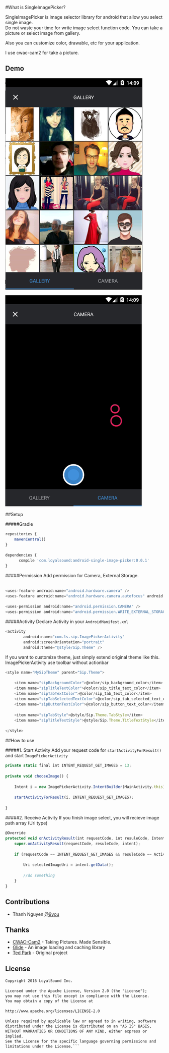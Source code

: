 #What is SingleImagePicker?

SingleImagePicker is image selector library for android that allow you select single image.<br />
Do not waste your time for write image select function code. You can take a picture or select image from gallery.<br />

Also you can customize color, drawable, etc for your application.

I use cwac-cam2 for take a picture.

## Demo
![Screenshot](images/image1.png) 

![Screenshot](images/image2.png)       

##Setup

#####Gradle
```javascript
repositories {
    mavenCentral()
}

dependencies {
      compile 'com.loyalsound:android-single-image-picker:0.0.1'
}
```

#####Permission
Add permission for Camera, External Storage.

```javascript

<uses-feature android:name="android.hardware.camera" />
<uses-feature android:name="android.hardware.camera.autofocus" android:required="false" />

<uses-permission android:name="android.permission.CAMERA" />
<uses-permission android:name="android.permission.WRITE_EXTERNAL_STORAGE" />

```

#####Activity
Declare Activity in your `AndroidManifest.xml`

```javascript
<activity
        android:name="com.ls.sip.ImagePickerActivity"
        android:screenOrientation="portrait"
        android:theme="@style/Sip.Theme" />
```

If you want to customize theme, just simply extend original theme like this.
ImagePickerActivity use toolbar without actionbar
```javascript
<style name="MySipTheme" parent="Sip.Theme">
    
    <item name="sipBackgroundColor">@color/sip_background_color</item>
    <item name="sipTitleTextColor">@color/sip_title_text_color</item>
    <item name="sipTabTextColor">@color/sip_tab_text_color</item>
    <item name="sipTabSelectedTextColor">@color/sip_tab_selected_text_color</item>
    <item name="sipButtonTextColor">@color/sip_button_text_color</item>

    <item name="sipTabStyle">@style/Sip.Theme.TabStyle</item>
    <item name="sipTitleTextStyle">@style/Sip.Theme.TitleTextStyle</item>

</style>
```





##How to use

#####1. Start Activity
Add your request code for `startActivityForResult()` and start `ImagePickerActivity`

```javascript
private static final int INTENT_REQUEST_GET_IMAGES = 13;

private void chooseImage() {

    Intent i = new ImagePickerActivity.IntentBuilder(MainActivity.this).build();
    
    startActivityForResult(i, INTENT_REQUEST_GET_IMAGES);

}
```


#####2. Receive Activity
If you finish image select, you will recieve image path array (Uri type)
```javascript
@Override
protected void onActivityResult(int requestCode, int resuleCode, Intent intent) {
    super.onActivityResult(requestCode, resuleCode, intent);

    if (requestCode == INTENT_REQUEST_GET_IMAGES && resuleCode == Activity.RESULT_OK ) {

        Uri selectedImageUri = intent.getData();

        //do something
    }
}
```

## Contributions
* Thanh Nguyen [@9you](https://github.com/9you)

## Thanks
* [CWAC-Cam2](https://github.com/commonsguy/cwac-cam2) - Taking Pictures. Made Sensible.
* [Glide](https://github.com/bumptech/glide) - An image loading and caching library
* [Ted Park](https://github.com/ParkSangGwon/TedPicker) - Original project

## License 
```
Copyright 2016 LoyalSound Inc.

Licensed under the Apache License, Version 2.0 (the "License");
you may not use this file except in compliance with the License.
You may obtain a copy of the License at

http://www.apache.org/licenses/LICENSE-2.0

Unless required by applicable law or agreed to in writing, software
distributed under the License is distributed on an "AS IS" BASIS,
WITHOUT WARRANTIES OR CONDITIONS OF ANY KIND, either express or implied.
See the License for the specific language governing permissions and
limitations under the License.```
```